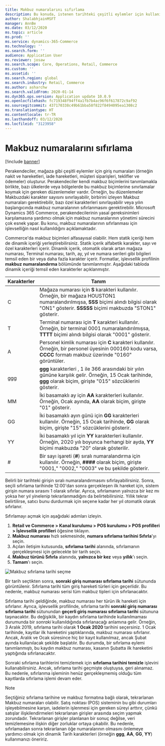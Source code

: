 ```yaml
---
title: Makbuz numaralarını sıfırlama
description: Bu konuda, istenen tarihteki çeşitli eylemler için kullanılan giriş numaralarının nasıl sıfırlanacağı açıklanmaktadır (örneğin, mali yıl veya takvim yılı).
author: ShalabhjainMSFT
manager: AnnBe
ms.date: 03/12/2020
ms.topic: article
ms.prod: ''
ms.service: dynamics-365-Commerce
ms.technology: ''
ms.search.form: ''
audience: Application User
ms.reviewer: josaw
ms.search.scope: Core, Operations, Retail, Commerce
ms.custom: ''
ms.assetid: ''
ms.search.region: global
ms.search.industry: Retail, Commerce
ms.author: asharchw
ms.search.validFrom: 2020-01-14
ms.dyn365.ops.version: Application update 10.0.9
ms.openlocfilehash: fc719348f94ff4a1fb7b4ac96f6f617872c9af92
ms.sourcegitcommit: 437170338c49b61bba58f822f8494095ea1308c2
ms.translationtype: HT
ms.contentlocale: tr-TR
ms.lasthandoff: 03/12/2020
ms.locfileid: "3123958"
---
```

# <a name="reset-receipt-numbers"></a>Makbuz numaralarını sıfırlama 

[!include [banner](includes/banner.md)]


Perakendeciler, mağaza gibi çeşitli eylemler için giriş numaraları (örneğin nakit ve hareketleri, iade hareketleri, müşteri siparişleri, teklifler ve ödemeler) oluşturur. Perakendeciler kendi makbuz biçimlerini tanımlamakla birlikte, bazı ülkelerde veya bölgelerde bu makbuz biçimlerine sınırlamalar koymak için gereken düzenlemeler vardır. Örneğin, bu düzenlemeler Makbuzdaki karakter sayısını sınırlayabilir, birbirini izleyen Makbuz numaraları gerektirebilir, bazı özel karakterleri sınırlayabilir veya yılın başlangıcında makbuz numaralarının sıfırlanmasını gerektirebilir. Microsoft Dynamics 365 Commerce, perakendecilerinin yasal gereksinimleri karşılamasına yardımcı olmak için makbuz numaralarının yönetimi sürecini çok esnek yapar. Bu konu, makbuz numaralarının sıfırlanması için işlevselliğin nasıl kullanıldığını açıklamaktadır.

Commerce'da makbuz biçimleri alfasayısal olabilir. Hem statik içeriği hem de dinamik içeriği yerleştirebilirsiniz. Statik içerik alfabetik karakter, sayı ve özel karakterleri içerir. Dinamik içerik, otomatik olarak artan mağaza numarası, Terminal numarası, tarih, ay, yıl ve numara serileri gibi bilgileri temsil eden bir veya daha fazla karakter içerir. Formatlar, işlevsellik profilinin **makbuz numaralandırma** bölümünde tanımlanmıştır. Aşağıdaki tabloda dinamik içeriği temsil eden karakterler açıklanmıştır.

| Karakterler | Tanım |
|------------|-------------|
| C          | Mağaza numarası için **S** karakteri kullanılır. Örneğin, bir mağaza HOUSTON1 numaralandırılmışsa, **SSS** biçimi alındı bilgisi olarak "ON1" gösterir. **SSSSS** biçimi makbuzda "STON1" gösterir. |
| T          | Terminal numarası için **T** karakteri kullanılır. Örneğin, bir terminal 0001 numaralandırılmışsa, **TTTT** biçimi alındı bilgisi olarak "0001" gösterir. |
| A          | Personel kimlik numarası için **C** karakteri kullanılır. Örneğin, bir personel üyesinin 000160 kodu varsa, **CCCC** formatı makbuz üzerinde "0160" görüntüler. |
| ggg        | **ggg** karakterleri , 1 ile 366 arasındaki bir yılın gününe karşılık gelir. Örneğin, 15 Ocak tarihinde, **ggg** olarak biçim, girişte "015" sözcüklerini gösterir. |
| MM         | İki basamaklı ay için **AA** karakterleri kullanılır. Örneğin, Ocak ayında, **AA** olarak biçim, girişte "01" gösterir. |
| GG         | İki basamaklı ayın günü için **GG** karakterleri kullanılır. Örneğin, 15 Ocak tarihinde, **GG** olarak biçim, girişte "15" sözcüklerini gösterir. |
| YY         | İki basamaklı yıl için **YY** karakterleri kullanılır. Örneğin, 2020 yılı boyunca herhangi bir ayda, **YY** biçimi makbuzda "20" olarak gösterilir. |
| \#         | Bir sayı işareti (**\#**) sıralı numaralandırma için kullanılır. Örneğin, **####** olarak biçim, girişte "0001," "0002," "0003" ve bu şekilde gösterir. |

Belirli bir tarihteki girişin sıralı numaralandırmasını sıfırlayabilirsiniz. Sonra, seçili sıfırlama tarihinde 12:00'dan sonra gerçekleşen ilk hareket için, sistem girişin numara sırasını 1 olarak sıfırlar. Ayrıca, sıfırlamanın yalnızca bir kez mı yoksa her yıl yinelenip tekrarlanmadığını da belirtebilirsiniz. Yıllık tekrar belirtilirse, satıcı bunu durdurmak için seçene kadar her yıl otomatik olarak sıfırlanır. 

Sıfırlamayı açmak için aşağıdaki adımları izleyin.

1. **Retail ve Commerce \> Kanal kurulumu \> POS kurulumu \> POS profilleri \> İşlevsellik profilleri** öğesine tıklayın.
1. **Makbuz numarası** hızlı sekmesinde, **numara sıfırlama tarihini Sıfırla**'yı seçin.
1. Açılan iletişim kutusunda, **sıfırlama tarihi** alanında, sıfırlamanın gerçekleşmesi için gelecekte bir tarih seçin.
1. **Makbuz türünü Sıfırla** alanında, **yalnızca bir kez** veya **yıllık**'ı seçin.
1. **Tamam**'ı seçin.

![Makbuz sıfırlama tarihi seçme](media/Enable_receipt_reset.png "Makbuz sıfırlama tarihi seçme")

Bir tarih seçtikten sonra, **sonraki giriş numarası sıfırlama tarihi** sütununda görüntülenir. Sıfırlama tarihi tüm giriş hareketi türleri için geçerlidir. Bu nedenle, makbuz numarası serisi tüm makbuz tipleri için sıfırlanacaktır.

Sıfırlama tarihi geldiğinde, makbuz numarası her türün ilk hareketi için sıfırlanır. Ayrıca, işlevsellik profilinde, sıfırlama tarihi **sonraki giriş numarası sıfırlama tarihi** sütunundan **geçerli giriş numarası sıfırlama tarihi** sütununa taşınacaktır. Bu değişiklik, bir kaydın sıfırlama tarihinde kullanılmaması durumunda bir *sonraki* kullanıldığında sıfırlanacağı anlamına gelir. Örneğin, 3 Aralık 2019, sıfırlama tarihi olarak **1 Ocak 2020** tarihini seçersiniz. 1 Ocak tarihinde, kayıtlar ilk hareketini yaptıklarında, makbuz numarası sıfırlanır. Ancak, Aralık ve Ocak süresince hiç bir kayıt kullanılmaz, ancak Şubat ayında kullanılacak şekilde başlatılır. Bu durumda, bir sıfırlama eylemi tanımlanmıştı, bu kaydın makbuz numarası, kasanın Şubatta ilk hareketini yaptığında sıfırlanacaktır.

Sonraki sıfırlama tarihlerini temizlemek için **sıfırlama tarihini temizle** işlevini kullanabilirsiniz. Ancak, sıfırlama tarihi geçmişte oluştuysa, geri alınamaz. Bu nedenle, sıfırlanma işleminin henüz gerçekleşmemiş olduğu tüm kayıtlarda sıfırlama işlemi devam eder.

> [!NOTE]
> Seçtiğiniz sıfırlama tarihine ve makbuz formatına bağlı olarak, tekrarlanan Makbuz numaraları olabilir. Satış noktası (POS) sisteminin bu gibi durumları işleyebilmesine karşın, iadelerin işlenmesi için gereken süreyi arttırır, çünkü satışlar ilişkilendirmeleri tekrarlanan girişler arasında seçim yapmak zorundadır. Tekrarlanan girişler planlanan bir sonuç değilse, veri temizlemesine ilişkin diğer zorluklar ortaya çıkabilir. Bu nedenle, sıfırlamadan sonra tekrarlanan öğe numaralarının olmasını önlemeye yardımcı olmak için dinamik Tarih karakterleri (örneğin **ggg**, **AA**, **GG**, **YY**) kullanmanızı öneririz.
